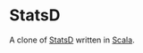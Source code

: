 # StatsD

A clone of [StatsD][etsy] written in [Scala][scala].

[etsy]: https://github.com/etsy/statsd
[scala]: http://www.scala-lang.org/
